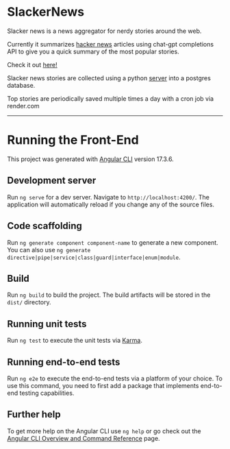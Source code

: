 # SlackerNews

Slacker news is a news aggregator for nerdy stories around the web.

Currently it summarizes [hacker news](https://news.ycombinator.com) articles using chat-gpt completions API to give you a quick summary of the most popular stories.

Check it out [here!](https://slacker-news-frontend.onrender.com/)

Slacker news stories are collected using a python [server](https://github.com/posthello-code/slacker-news-server) into a postgres database.

Top stories are periodically saved multiple times a day with a cron job via render.com

---

# Running the Front-End

This project was generated with [Angular CLI](https://github.com/angular/angular-cli) version 17.3.6.

## Development server

Run `ng serve` for a dev server. Navigate to `http://localhost:4200/`. The application will automatically reload if you change any of the source files.

## Code scaffolding

Run `ng generate component component-name` to generate a new component. You can also use `ng generate directive|pipe|service|class|guard|interface|enum|module`.

## Build

Run `ng build` to build the project. The build artifacts will be stored in the `dist/` directory.

## Running unit tests

Run `ng test` to execute the unit tests via [Karma](https://karma-runner.github.io).

## Running end-to-end tests

Run `ng e2e` to execute the end-to-end tests via a platform of your choice. To use this command, you need to first add a package that implements end-to-end testing capabilities.

## Further help

To get more help on the Angular CLI use `ng help` or go check out the [Angular CLI Overview and Command Reference](https://angular.io/cli) page.
